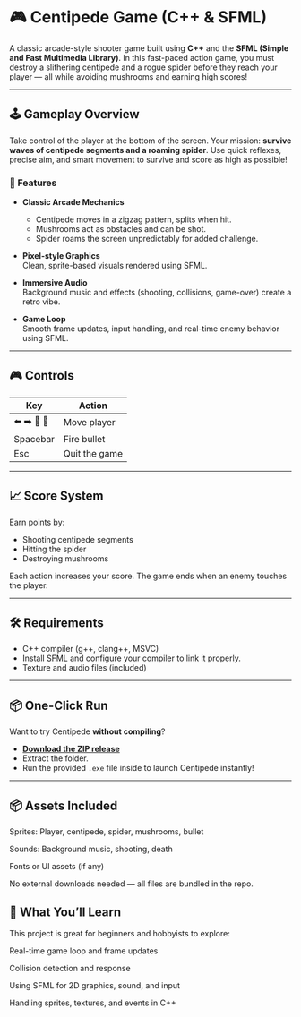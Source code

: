 # 🎮 Centipede Game (C++ & SFML)

A classic arcade-style shooter game built using **C++** and the **SFML (Simple and Fast Multimedia Library)**. In this fast-paced action game, you must destroy a slithering centipede and a rogue spider before they reach your player — all while avoiding mushrooms and earning high scores!

---

## 🕹️ Gameplay Overview

Take control of the player at the bottom of the screen. Your mission: **survive waves of centipede segments and a roaming spider**. Use quick reflexes, precise aim, and smart movement to survive and score as high as possible!

### 🎯 Features

- **Classic Arcade Mechanics**  
  - Centipede moves in a zigzag pattern, splits when hit.
  - Mushrooms act as obstacles and can be shot.
  - Spider roams the screen unpredictably for added challenge.

- **Pixel-style Graphics**  
  Clean, sprite-based visuals rendered using SFML.

- **Immersive Audio**  
  Background music and effects (shooting, collisions, game-over) create a retro vibe.

- **Game Loop**  
  Smooth frame updates, input handling, and real-time enemy behavior using SFML.

---

## 🎮 Controls

| Key        | Action                  |
|------------|--------------------------|
| ⬅️ ➡️ 🔼 🔽 | Move player              |
| Spacebar   | Fire bullet              |
| Esc        | Quit the game            |

---

## 📈 Score System

Earn points by:
- Shooting centipede segments
- Hitting the spider
- Destroying mushrooms

Each action increases your score. The game ends when an enemy touches the player.

---

## 🛠️ Requirements

- C++ compiler (g++, clang++, MSVC)
- Install [SFML](https://www.sfml-dev.org/download.php) and configure your compiler to link it properly.
- Texture and audio files (included)

---

## 📦 One-Click Run

Want to try Centipede **without compiling**?

- [**Download the ZIP release**](https://github.com/Musab-Farooq/Centipede/blob/main/Executable_Centipede.zip)  
- Extract the folder.
- Run the provided `.exe` file inside to launch Centipede instantly!

---

## 📦 Assets Included

Sprites: Player, centipede, spider, mushrooms, bullet

Sounds: Background music, shooting, death

Fonts or UI assets (if any)

No external downloads needed — all files are bundled in the repo.


## 🧠 What You’ll Learn

This project is great for beginners and hobbyists to explore:

Real-time game loop and frame updates

Collision detection and response

Using SFML for 2D graphics, sound, and input

Handling sprites, textures, and events in C++



